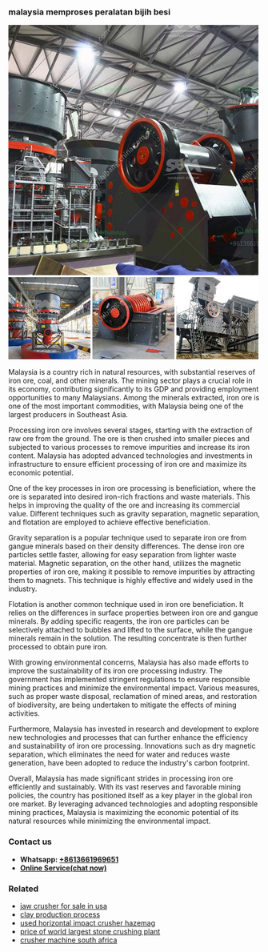 <h3>malaysia memproses peralatan bijih besi</h3><img src='1703042185.jpg' alt=''><p>Malaysia is a country rich in natural resources, with substantial reserves of iron ore, coal, and other minerals. The mining sector plays a crucial role in its economy, contributing significantly to its GDP and providing employment opportunities to many Malaysians. Among the minerals extracted, iron ore is one of the most important commodities, with Malaysia being one of the largest producers in Southeast Asia.</p><p>Processing iron ore involves several stages, starting with the extraction of raw ore from the ground. The ore is then crushed into smaller pieces and subjected to various processes to remove impurities and increase its iron content. Malaysia has adopted advanced technologies and investments in infrastructure to ensure efficient processing of iron ore and maximize its economic potential.</p><p>One of the key processes in iron ore processing is beneficiation, where the ore is separated into desired iron-rich fractions and waste materials. This helps in improving the quality of the ore and increasing its commercial value. Different techniques such as gravity separation, magnetic separation, and flotation are employed to achieve effective beneficiation.</p><p>Gravity separation is a popular technique used to separate iron ore from gangue minerals based on their density differences. The dense iron ore particles settle faster, allowing for easy separation from lighter waste material. Magnetic separation, on the other hand, utilizes the magnetic properties of iron ore, making it possible to remove impurities by attracting them to magnets. This technique is highly effective and widely used in the industry.</p><p>Flotation is another common technique used in iron ore beneficiation. It relies on the differences in surface properties between iron ore and gangue minerals. By adding specific reagents, the iron ore particles can be selectively attached to bubbles and lifted to the surface, while the gangue minerals remain in the solution. The resulting concentrate is then further processed to obtain pure iron.</p><p>With growing environmental concerns, Malaysia has also made efforts to improve the sustainability of its iron ore processing industry. The government has implemented stringent regulations to ensure responsible mining practices and minimize the environmental impact. Various measures, such as proper waste disposal, reclamation of mined areas, and restoration of biodiversity, are being undertaken to mitigate the effects of mining activities.</p><p>Furthermore, Malaysia has invested in research and development to explore new technologies and processes that can further enhance the efficiency and sustainability of iron ore processing. Innovations such as dry magnetic separation, which eliminates the need for water and reduces waste generation, have been adopted to reduce the industry's carbon footprint.</p><p>Overall, Malaysia has made significant strides in processing iron ore efficiently and sustainably. With its vast reserves and favorable mining policies, the country has positioned itself as a key player in the global iron ore market. By leveraging advanced technologies and adopting responsible mining practices, Malaysia is maximizing the economic potential of its natural resources while minimizing the environmental impact.</p><h3>Contact us</h3><ul><li><strong>Whatsapp:&nbsp;<a href="https://wa.me/8613661969651">+8613661969651</a></strong></li><li><a href="https://swt.shibang-china.com/?git&amp;zhl&amp;malaysia memproses peralatan bijih besi"><strong>Online Service(chat now)</strong></a></li></ul><h3>Related</h3><ul><li><a href='jaw crusher for sale in usa.md'>jaw crusher for sale in usa</a></li><li><a href='clay production process.md'>clay production process</a></li><li><a href='used horizontal impact crusher hazemag.md'>used horizontal impact crusher hazemag</a></li><li><a href='price of world largest stone crushing plant.md'>price of world largest stone crushing plant</a></li><li><a href='crusher machine south africa.md'>crusher machine south africa</a></li></ul>